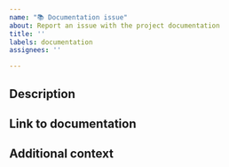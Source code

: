 ```yaml
---
name: "📚 Documentation issue"
about: Report an issue with the project documentation
title: ''
labels: documentation
assignees: ''

---
```


## Description
<!-- What's missing? What's unclear? What's incorrect? -->


## Link to documentation
<!-- Provide a link to the documentation in which the issue exists -->


## Additional context
<!-- Add any other context about the problem -->
